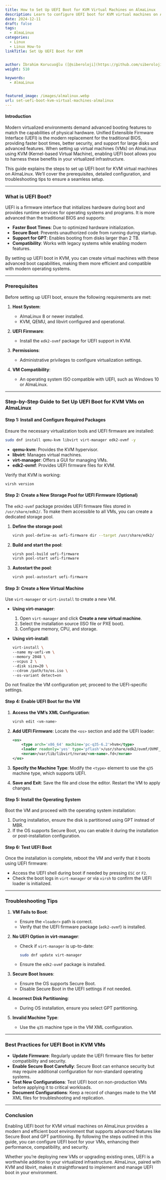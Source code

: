 ```yaml
---
title: How to Set Up UEFI Boot for KVM Virtual Machines on AlmaLinux
description: Learn to configure UEFI boot for KVM virtual machines on AlmaLinux with this step-by-step guide. Includes prerequisites, setup, and troubleshooting tips.
date: 2024-12-11
draft: false
tags:
  - AlmaLinux
categories:
  - Linux
  - Linux How-to
linkTitle: Set Up UEFI Boot for KVM


author: İbrahim Korucuoğlu ([@siberoloji](https://github.com/siberoloji))
weight: 510

keywords:
  - AlmaLinux


featured_image: /images/almalinux.webp
url: set-uefi-boot-kvm-virtual-machines-almalinux
---
```

#### Introduction

Modern virtualized environments demand advanced booting features to match the capabilities of physical hardware. Unified Extensible Firmware Interface (UEFI) is the modern replacement for the traditional BIOS, providing faster boot times, better security, and support for large disks and advanced features. When setting up virtual machines (VMs) on AlmaLinux using KVM (Kernel-based Virtual Machine), enabling UEFI boot allows you to harness these benefits in your virtualized infrastructure.

This guide explains the steps to set up UEFI boot for KVM virtual machines on AlmaLinux. We’ll cover the prerequisites, detailed configuration, and troubleshooting tips to ensure a seamless setup.

---

### What is UEFI Boot?

UEFI is a firmware interface that initializes hardware during boot and provides runtime services for operating systems and programs. It is more advanced than the traditional BIOS and supports:
- **Faster Boot Times**: Due to optimized hardware initialization.
- **Secure Boot**: Prevents unauthorized code from running during startup.
- **Support for GPT**: Enables booting from disks larger than 2 TB.
- **Compatibility**: Works with legacy systems while enabling modern features.

By setting up UEFI boot in KVM, you can create virtual machines with these advanced boot capabilities, making them more efficient and compatible with modern operating systems.

---

### Prerequisites

Before setting up UEFI boot, ensure the following requirements are met:

1. **Host System**:
   - AlmaLinux 8 or newer installed.
   - KVM, QEMU, and libvirt configured and operational.

2. **UEFI Firmware**:
   - Install the `edk2-ovmf` package for UEFI support in KVM.

3. **Permissions**:
   - Administrative privileges to configure virtualization settings.

4. **VM Compatibility**:
   - An operating system ISO compatible with UEFI, such as Windows 10 or AlmaLinux.

---

### Step-by-Step Guide to Set Up UEFI Boot for KVM VMs on AlmaLinux

#### Step 1: Install and Configure Required Packages
Ensure the necessary virtualization tools and UEFI firmware are installed:
```bash
sudo dnf install qemu-kvm libvirt virt-manager edk2-ovmf -y
```

- **qemu-kvm**: Provides the KVM hypervisor.
- **libvirt**: Manages virtual machines.
- **virt-manager**: Offers a GUI for managing VMs.
- **edk2-ovmf**: Provides UEFI firmware files for KVM.

Verify that KVM is working:
```bash
virsh version
```

#### Step 2: Create a New Storage Pool for UEFI Firmware (Optional)
The `edk2-ovmf` package provides UEFI firmware files stored in `/usr/share/edk2/`. To make them accessible to all VMs, you can create a dedicated storage pool.

1. **Define the storage pool**:
   ```bash
   virsh pool-define-as uefi-firmware dir --target /usr/share/edk2/
   ```
2. **Build and start the pool**:
   ```bash
   virsh pool-build uefi-firmware
   virsh pool-start uefi-firmware
   ```
3. **Autostart the pool**:
   ```bash
   virsh pool-autostart uefi-firmware
   ```

#### Step 3: Create a New Virtual Machine
Use `virt-manager` or `virt-install` to create a new VM.

- **Using virt-manager**:
  1. Open `virt-manager` and click **Create a new virtual machine**.
  2. Select the installation source (ISO file or PXE boot).
  3. Configure memory, CPU, and storage.

- **Using virt-install**:
   ```bash
   virt-install \
   --name my-uefi-vm \
   --memory 2048 \
   --vcpus 2 \
   --disk size=20 \
   --cdrom /path/to/os.iso \
   --os-variant detect=on
   ```

Do not finalize the VM configuration yet; proceed to the UEFI-specific settings.

#### Step 4: Enable UEFI Boot for the VM
1. **Access the VM’s XML Configuration**:
   ```bash
   virsh edit <vm-name>
   ```

2. **Add UEFI Firmware**:
   Locate the `<os>` section and add the UEFI loader:
   ```xml
   <os>
       <type arch='x86_64' machine='pc-q35-6.2'>hvm</type>
       <loader readonly='yes' type='pflash'>/usr/share/edk2/ovmf/OVMF_CODE.fd</loader>
       <nvram>/var/lib/libvirt/nvram/<vm-name>.fd</nvram>
   </os>
   ```

3. **Specify the Machine Type**:
   Modify the `<type>` element to use the `q35` machine type, which supports UEFI.

4. **Save and Exit**:
   Save the file and close the editor. Restart the VM to apply changes.

#### Step 5: Install the Operating System
Boot the VM and proceed with the operating system installation:
1. During installation, ensure the disk is partitioned using GPT instead of MBR.
2. If the OS supports Secure Boot, you can enable it during the installation or post-installation configuration.

#### Step 6: Test UEFI Boot
Once the installation is complete, reboot the VM and verify that it boots using UEFI firmware:
- Access the UEFI shell during boot if needed by pressing `ESC` or `F2`.
- Check the boot logs in `virt-manager` or via `virsh` to confirm the UEFI loader is initialized.

---

### Troubleshooting Tips

1. **VM Fails to Boot**:
   - Ensure the `<loader>` path is correct.
   - Verify that the UEFI firmware package (`edk2-ovmf`) is installed.

2. **No UEFI Option in virt-manager**:
   - Check if `virt-manager` is up-to-date:
     ```bash
     sudo dnf update virt-manager
     ```
   - Ensure the `edk2-ovmf` package is installed.

3. **Secure Boot Issues**:
   - Ensure the OS supports Secure Boot.
   - Disable Secure Boot in the UEFI settings if not needed.

4. **Incorrect Disk Partitioning**:
   - During OS installation, ensure you select GPT partitioning.

5. **Invalid Machine Type**:
   - Use the `q35` machine type in the VM XML configuration.

---

### Best Practices for UEFI Boot in KVM VMs

- **Update Firmware**: Regularly update the UEFI firmware files for better compatibility and security.
- **Enable Secure Boot Carefully**: Secure Boot can enhance security but may require additional configuration for non-standard operating systems.
- **Test New Configurations**: Test UEFI boot on non-production VMs before applying it to critical workloads.
- **Document Configurations**: Keep a record of changes made to the VM XML files for troubleshooting and replication.

---

### Conclusion

Enabling UEFI boot for KVM virtual machines on AlmaLinux provides a modern and efficient boot environment that supports advanced features like Secure Boot and GPT partitioning. By following the steps outlined in this guide, you can configure UEFI boot for your VMs, enhancing their performance, compatibility, and security.

Whether you’re deploying new VMs or upgrading existing ones, UEFI is a worthwhile addition to your virtualized infrastructure. AlmaLinux, paired with KVM and libvirt, makes it straightforward to implement and manage UEFI boot in your environment.
